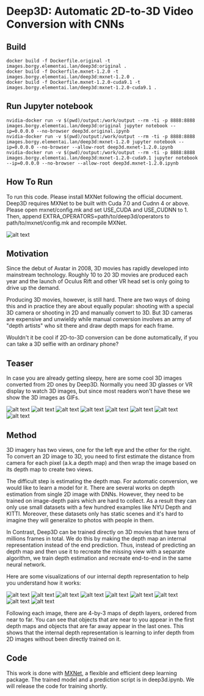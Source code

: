 # Deep3D: Automatic 2D-to-3D Video Conversion with CNNs

## Build

```
docker build -f Dockerfile.original -t images.borgy.elementai.lan/deep3d:original .
docker build -f Dockerfile.mxnet-1.2.0 -t images.borgy.elementai.lan/deep3d:mxnet-1.2.0 .
docker build -f Dockerfile.mxnet-1.2.0-cuda9.1 -t images.borgy.elementai.lan/deep3d:mxnet-1.2.0-cuda9.1 .
```

## Run Jupyter notebook
```
nvidia-docker run -v $(pwd)/output:/work/output --rm -ti -p 8888:8888 images.borgy.elementai.lan/deep3d:original jupyter notebook --ip=0.0.0.0 --no-browser deep3d.original.ipynb
nvidia-docker run -v $(pwd)/output:/work/output --rm -ti -p 8888:8888 images.borgy.elementai.lan/deep3d:mxnet-1.2.0 jupyter notebook --ip=0.0.0.0 --no-browser --allow-root deep3d.mxnet-1.2.0.ipynb
nvidia-docker run -v $(pwd)/output:/work/output --rm -ti -p 8888:8888 images.borgy.elementai.lan/deep3d:mxnet-1.2.0-cuda9.1 jupyter notebook --ip=0.0.0.0 --no-browser --allow-root deep3d.mxnet-1.2.0.ipynb
```


## How To Run
To run this code. Please install MXNet following the official document.
Deep3D requires MXNet to be built with Cuda 7.0 and Cudnn 4 or above. Please open mxnet/config.mk and set USE_CUDA and USE_CUDNN to 1. Then, append EXTRA\_OPERATORS=path/to/deep3d/operators to path/to/mxnet/config.mk and recompile MXNet.

![alt text](https://raw.githubusercontent.com/piiswrong/deep3d/master/img/teaser.png)

## Motivation
Since the debut of Avatar in 2008, 3D movies has rapidly developed into mainstream technology.
Roughly 10 to 20 3D movies are produced each year and the launch of Oculus Rift and other VR head set is only going to drive up the demand.

Producing 3D movies, however, is still hard.
There are two ways of doing this and in practice they are about equally popular:
shooting with a special 3D camera or shooting in 2D and manually convert to 3D.
But 3D cameras are expensive and unwieldy while manual conversion involves an army of "depth artists" who sit there and draw depth maps for each frame.

Wouldn't it be cool if 2D-to-3D conversion can be done automatically, if you can take a 3D selfie with an ordinary phone?

## Teaser
In case you are already getting sleepy, here are some cool 3D images converted from 2D ones by Deep3D. Normally you need 3D glasses or VR display to watch 3D images, but since most readers won't have these we show the 3D images as GIFs.

![alt text](https://raw.githubusercontent.com/piiswrong/deep3d/master/img/1_GIF.gif) ![alt text](https://raw.githubusercontent.com/piiswrong/deep3d/master/img/8_GIF.gif)
![alt text](https://raw.githubusercontent.com/piiswrong/deep3d/master/img/3_GIF.gif) ![alt text](https://raw.githubusercontent.com/piiswrong/deep3d/master/img/4_GIF.gif)
![alt text](https://raw.githubusercontent.com/piiswrong/deep3d/master/img/5_GIF.gif) ![alt text](https://raw.githubusercontent.com/piiswrong/deep3d/master/img/6_GIF.gif)
![alt text](https://raw.githubusercontent.com/piiswrong/deep3d/master/img/7_GIF.gif) ![alt text](https://raw.githubusercontent.com/piiswrong/deep3d/master/img/2_GIF.gif)

## Method
3D imagery has two views, one for the left eye and the other for the right.
To convert an 2D image to 3D, you need to first estimate the distance from camera for each pixel (a.k.a depth map) and then wrap the image based on its depth map to create two views.

The difficult step is estimating the depth map. For automatic conversion, we would like to learn a model for it.
There are several works on depth estimation from single 2D image with DNNs. However, they need to be trained on image-depth pairs which are hard to collect. As a result they can only use small datasets with a few hundred examples like NYU Depth and KITTI. Moreover, these datasets only has static scenes and it's hard to imagine they will generalize to photos with people in them.

In Contrast, Deep3D can be trained directly on 3D movies that have tens of millions frames in total.
We do this by making the depth map an internal representation instead of the end prediction.
Thus, instead of predicting an depth map and then use it to recreate the missing view with a separate algorithm, we train depth estimation and recreate end-to-end in the same neural network.

Here are some visualizations of our internal depth representation to help you understand how it works:

![alt text](https://raw.githubusercontent.com/piiswrong/deep3d/master/img/0059.jpg)
![alt text](https://raw.githubusercontent.com/piiswrong/deep3d/master/img/0112.jpg)
![alt text](https://raw.githubusercontent.com/piiswrong/deep3d/master/img/0131.jpg)
![alt text](https://raw.githubusercontent.com/piiswrong/deep3d/master/img/0163.jpg)
![alt text](https://raw.githubusercontent.com/piiswrong/deep3d/master/img/0203.jpg)
![alt text](https://raw.githubusercontent.com/piiswrong/deep3d/master/img/0266.jpg)
![alt text](https://raw.githubusercontent.com/piiswrong/deep3d/master/img/0351.jpg)
![alt text](https://raw.githubusercontent.com/piiswrong/deep3d/master/img/0459.jpg)
![alt text](https://raw.githubusercontent.com/piiswrong/deep3d/master/img/0471.jpg)

Following each image, there are 4-by-3 maps of depth layers, ordered from near to far. You can see that objects that are near to you appear in the first depth maps and objects that are far away appear in the last ones. This shows that the internal depth representation is learning to infer depth from 2D images without been directly trained on it.

## Code
This work is done with [MXNet](https://github.com/dmlc/mxnet), a flexible and efficient deep learning package. The trained model and a prediction script is in deep3d.ipynb. We will release the code for training shortly.






